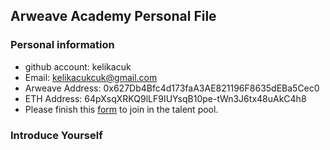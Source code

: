## Arweave Academy Personal File

### Personal information

- github account: kelikacuk
- Email: kelikacukcuk@gmail.com
- Arweave Address: 0x627Db4Bfc4d173faA3AE821196F8635dEBa5Cec0
- ETH Address: 64pXsqXRKQ9lLF9IUYsqB10pe-tWn3J6tx48uAkC4h8
- Please finish this [form](https://docs.google.com/forms/d/e/1FAIpQLSfWA5fIIcBgmRppm3jNz5vmf9Mai_QMVil-2pO4r7YKn_Zhtw/viewform?usp=sf_link) to join in the talent pool.

### Introduce Yourself